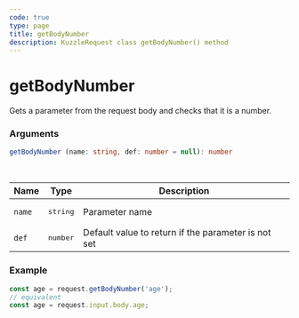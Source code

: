 ```yaml
---
code: true
type: page
title: getBodyNumber
description: KuzzleRequest class getBodyNumber() method
---
```


# getBodyNumber

<SinceBadge version="auto-version" />

Gets a parameter from the request body and checks that it is a number.

### Arguments

```ts
getBodyNumber (name: string, def: number = null): number
```

</br>

| Name   | Type              | Description    |
|--------|-------------------|----------------|
| `name` | <pre>string</pre> | Parameter name |
| `def` | <pre>number</pre> | Default value to return if the parameter is not set |


### Example

```ts
const age = request.getBodyNumber('age');
// equivalent
const age = request.input.body.age;
```
